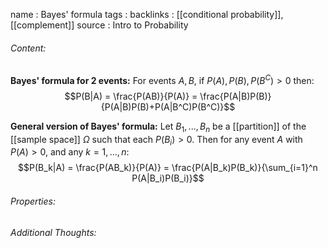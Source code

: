 name : Bayes' formula
tags : 
backlinks : [[conditional probability]], [[complement]]
source : Intro to Probability

###### Content:
**Bayes' formula for 2 events:**
For events $A,B$, if $P(A), P(B), P(B^C) >0$ then:
$$P(B|A) = \frac{P(AB)}{P(A)} = \frac{P(A|B)P(B)}{P(A|B)P(B)+P(A|B^C)P(B^C)}$$

**General version of Bayes' formula:**
Let $B_1,...,B_n$ be a [[partition]] of the [[sample space]] $\Omega$ such that each $P(B_i) >0$. Then for any event $A$ with $P(A)>0$, and any $k = 1,...,n$: $$P(B_k|A) = \frac{P(AB_k)}{P(A)} = \frac{P(A|B_k)P(B_k)}{\sum_{i=1}^n P(A|B_i)P(B_i)}$$

###### Properties:


###### Additional Thoughts:
